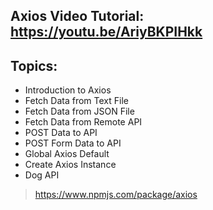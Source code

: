 ## Axios Video Tutorial: https://youtu.be/AriyBKPIHkk
## Topics:
<ul>
  <li>Introduction to Axios</li>
  <li>Fetch Data from Text File</li>
  <li>Fetch Data from JSON File</li>
  <li>Fetch Data from Remote API</li>
  <li>POST Data to API</li>
  <li>POST Form Data to API</li>
  <li>Global Axios Default</li>
  <li>Create Axios Instance</li>
  <li>Dog API</li>
</ul>

> https://www.npmjs.com/package/axios
